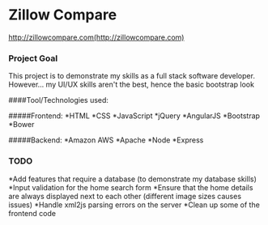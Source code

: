 # Zillow Compare
http://zillowcompare.com(http://zillowcompare.com)

### Project Goal
This project is to demonstrate my skills as a full stack software developer.
However... my UI/UX skills aren't the best, hence the basic bootstrap look

####Tool/Technologies used:

#####Frontend:
*HTML
*CSS
*JavaScript
*jQuery
*AngularJS
*Bootstrap
*Bower

#####Backend:
*Amazon AWS
*Apache
*Node
*Express

### TODO
*Add features that require a database (to demonstrate my database skills)
*Input validation for the home search form
*Ensure that the home details are always displayed next to each other (different image sizes causes issues)
*Handle xml2js parsing errors on the server
*Clean up some of the frontend code